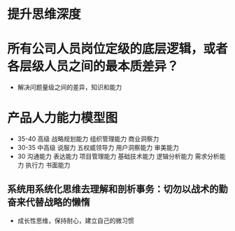 # 提升思维深度

# 所有公司人员岗位定级的底层逻辑，或者各层级人员之间的最本质差异？

- 解决问题量级之间的差异，知识和能力

# 产品人力能力模型图
- 35-40
  高级 战略规划能力 组织管理能力 商业洞察力
- 30-35
  中高级
  说服力 五权威领导力 用户洞察能力 审美能力
- 30
  沟通能力 表达能力 项目管理能力 基础技术能力
  逻辑分析能力 需求分析能力 执行力 书面能力

## 系统用系统化思维去理解和剖析事务：切勿以战术的勤奋来代替战略的懒惰 
- 成长性思维，保持耐心，建立自己的微习惯